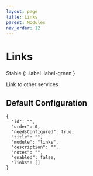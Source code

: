 ```yaml
---
layout: page
title: Links
parent: Modules
nav_order: 12
---
```


# Links

Stable
{: .label .label-green }

Link to other services

## Default Configuration

```
{
  "id": "",
  "order": 0,
  "needsConfigured": true,
  "title": "",
  "module": "links",
  "description": "",
  "notes": "",
  "enabled": false,
  "links": []
}
```
